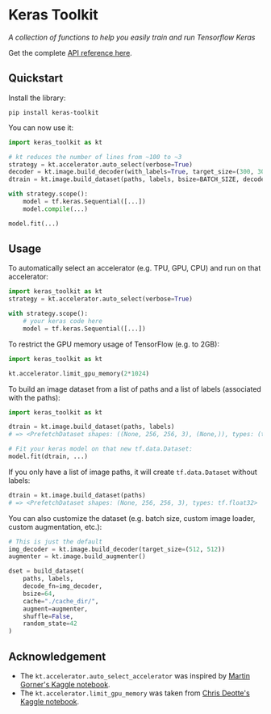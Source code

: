 # Keras Toolkit

*A collection of functions to help you easily train and run Tensorflow Keras*

Get the complete [API reference here](https://github.com/xhlulu/keras-toolkit/blob/master/docs/references.md).

## Quickstart

Install the library:

```
pip install keras-toolkit
```

You can now use it:
```python
import keras_toolkit as kt

# kt reduces the number of lines from ~100 to ~3
strategy = kt.accelerator.auto_select(verbose=True)
decoder = kt.image.build_decoder(with_labels=True, target_size=(300, 300))
dtrain = kt.image.build_dataset(paths, labels, bsize=BATCH_SIZE, decode_fn=decoder)

with strategy.scope():
    model = tf.keras.Sequential([...])
    model.compile(...)

model.fit(...)
```

## Usage

To automatically select an accelerator (e.g. TPU, GPU, CPU) and run on that accelerator:
```python
import keras_toolkit as kt
strategy = kt.accelerator.auto_select(verbose=True)

with strategy.scope():
    # your keras code here
    model = tf.keras.Sequential([...])
```

To restrict the GPU memory usage of TensorFlow (e.g. to 2GB):
```python
import keras_toolkit as kt

kt.accelerator.limit_gpu_memory(2*1024)
```

To build an image dataset from a list of paths and a list of labels (associated with the paths):
```python
import keras_toolkit as kt

dtrain = kt.image.build_dataset(paths, labels)
# => <PrefetchDataset shapes: ((None, 256, 256, 3), (None,)), types: (tf.float32, tf.int32)>

# Fit your keras model on that new tf.data.Dataset:
model.fit(dtrain, ...)
```

If you only have a list of image paths, it will create `tf.data.Dataset` without labels:
```python
dtrain = kt.image.build_dataset(paths)
# => <PrefetchDataset shapes: (None, 256, 256, 3), types: tf.float32>
```

You can also customize the dataset (e.g. batch size, custom image loader, custom augmentation, etc.):

```python
# This is just the default
img_decoder = kt.image.build_decoder(target_size=(512, 512))
augmenter = kt.image.build_augmenter()

dset = build_dataset(
    paths, labels, 
    decode_fn=img_decoder,
    bsize=64,
    cache="./cache_dir/",
    augment=augmenter,
    shuffle=False,
    random_state=42
)
```

## Acknowledgement

* The `kt.accelerator.auto_select_accelerator` was inspired by [Martin Gorner's Kaggle notebook](https://www.kaggle.com/mgornergoogle/getting-started-with-100-flowers-on-tpu).
* The `kt.accelerator.limit_gpu_memory` was taken from [Chris Deotte's Kaggle notebook](https://www.kaggle.com/cdeotte/part-2-rapids-tfidfvectorizer-cv-0-700).